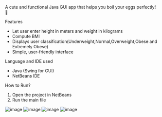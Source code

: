 A cute and functional Java GUI app that helps you boil your eggs perfectly! 🥚

Features
- Let user enter height in meters and weight in kilograms
- Compute BMI
- Displays user classification(Underweight,Normal,Overweight,Obese and Extremely Obese)
- Simple, user-friendly interface

Language and IDE used
- Java (Swing for GUI)
- NetBeans IDE

 How to Run?
1. Open the project in NetBeans
2. Run the main file


![image](https://github.com/user-attachments/assets/8703d2c5-e5fc-4646-9698-487aabba4035)
![image](https://github.com/user-attachments/assets/b0c45c1a-d3cc-4618-8b4c-a8a00ed086c5)
![image](https://github.com/user-attachments/assets/33c05980-abaf-4d0b-b6fa-10d34f609d5b)
![image](https://github.com/user-attachments/assets/f20a99fe-7640-4487-a134-d59c5a4df7e2)

